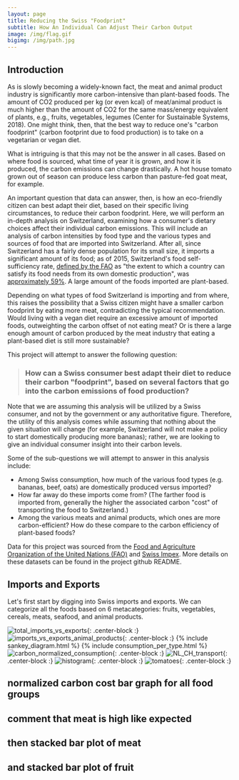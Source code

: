 ```yaml
---
layout: page
title: Reducing the Swiss "Foodprint"
subtitle: How An Individual Can Adjust Their Carbon Output
image: /img/flag.gif
bigimg: /img/path.jpg
---
```


## Introduction
As is slowly becoming a widely-known fact, the meat and animal product industry is significantly more carbon-intensive than plant-based foods. The amount of CO2 produced per kg (or even kcal) of meat/animal product is much higher than the amount of CO2 for the same mass/energy equivalent of plants, e.g., fruits, vegetables, legumes (Center for Sustainable Systems, 2018). One might think, then, that the best way to reduce one's "carbon foodprint" (carbon footprint due to food production) is to take on a vegetarian or vegan diet.

What is intriguing is that this may not be the answer in all cases. Based on where food is sourced, what time of year it is grown, and how it is produced, the carbon emissions can change drastically. A hot house tomato grown out of season can produce less carbon than pasture-fed goat meat, for example.

An important question that data can answer, then, is how an eco-friendly citizen can best adapt their diet, based on their specific living circumstances, to reduce their carbon foodprint. Here, we will perform an in-depth analysis on Switzerland, examining how a consumer's dietary choices affect their individual carbon emissions. This will include an analysis of carbon intensities by food type and the various types and sources of food that are imported into Switzerland. After all, since Switzerland has a fairly dense population for its small size, it imports a significant amount of its food; as of 2015, Switzerland's food self-sufficiency rate, [defined by the FAO](http://www.fao.org/3/a-i5222e.pdf) as "the extent to which a country can satisfy its food needs from its own domestic production", was [approximately 59%](https://www.swissinfo.ch/eng/fact-check_does-switzerland-produce-half-of-all-the-food-it-needs-/44380058). A large amount of the foods imported are plant-based.

Depending on what types of food Switzerland is importing and from where, this raises the possibility that a Swiss citizen might have a smaller carbon foodprint by eating more meat, contradicting the typical recommendation. Would living with a vegan diet require an excessive amount of imported foods, outweighting the carbon offset of not eating meat? Or is there a large enough amount of carbon produced by the meat industry that eating a plant-based diet is still more sustainable?

This project will attempt to answer the following question:

> ### How can a Swiss consumer best adapt their diet to reduce their carbon "foodprint", based on several factors that go into the carbon emissions of food production?

Note that we are assuming this analysis will be utilized by a Swiss consumer, and not by the government or any authoritative figure. Therefore, the utility of this analysis comes while assuming that nothing about the given situation will change (for example, Switzerland will not make a policy to start domestically producing more bananas); rather, we are looking to give an individual consumer insight into their carbon levels.

Some of the sub-questions we will attempt to answer in this analysis include:

* Among Swiss consumption, how much of the various food types (e.g. bananas, beef, oats) are domestically produced versus imported?
* How far away do these imports come from? (The farther food is imported from, generally the higher the associated carbon "cost" of transporting the food to Switzerland.)
* Among the various meats and animal products, which ones are more carbon-efficient? How do these compare to the carbon efficiency of plant-based foods?

Data for this project was sourced from the [Food and Agriculture Organization of the United Nations (FAO)](http://www.fao.org/faostat/en/#data) and [Swiss Impex](https://www.gate.ezv.admin.ch/swissimpex/index.xhtml). More details on these datasets can be found in the project github README.

## Imports and Exports

Let's first start by digging into Swiss imports and exports. We can categorize all the foods based on 6 metacategories: fruits, vegetables, cereals, meats, seafood, and animal products.

![total_imports_vs_exports](/img/total_imports_vs_exports.jpg){: .center-block :}
![imports_vs_exports_animal_products](/img/imports_vs_exports_animal_products.jpg){: .center-block :}
{% include sankey_diagram.html %}
{% include consumption_per_type.html %}
![carbon_normalized_consumption](/img/carbon_normalized_consumption.jpg){: .center-block :}
![NL_CH_transport](/img/NL_CH_transport.jpg){: .center-block :}
![histogram](/img/histogram.jpg){: .center-block :}
![tomatoes](/img/tomatoes.jpg){: .center-block :}

## normalized carbon cost bar graph for all food groups

## comment that meat is high like expected
## then stacked bar plot of meat
## and stacked bar plot of fruit